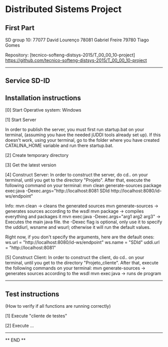 # Distributed Sistems Project #

## First Part ##

SD group 10:
77077 David Lourenço
78081 Gabriel Freire
79780 Tiago Gomes

Repository:
[tecnico-softeng-distsys-2015/T_00_00_10-project] https://github.com/tecnico-softeng-distsys-2015/T_00_00_10-project

--------------------------------------------------------------------------------------------------

## Service SD-ID

## Installation instructions

[0] Start Operative system: Windows

[1] Start Server

In order to publish the server, you must first run startup.bat on your terminal, (assuming you have the needed jUDDI tools already set up). If this doesn't work, using your terminal, go to the folder where you have created CATALINA_HOME variable and run there startup.bat. 

[2] Create temporary directory

[3] Get the latest version


[4] Construct Server:
In order to construct the server, do cd.. on your terminal, until you get to the directory "Projeto". After that, execute the following command on your terminal:
mvn clean generate-sources package exec:java -Dexec.args="http://localhost:8081 SDId http://localhost:8080/id-ws/endpoint"

Info: 
mvn clean -> cleans the generated sources
mvn generate-sources -> generates sources according to the wsdl
mvn package -> compiles everything and packages it
mvn exec:java -Dexec.args="arg1 arg2 arg3" -> Executes the main java file. the -Dexec flag is optional, only use it to specify the uddiurl, wsname and wsurl; otherwise it will run the default values.

Right now, if you don't specify the arguments, here are the default ones:
ws.url = "http://localhost:8080/id-ws/endpoint"
ws.name = "SDId"
uddi.url = "http://localhost:8081"
        
[5] Construct Client:
In order to construct the client, do cd.. on your terminal, until you get to the directory "Projeto_cliente". After that, execute the following commands on your terminal:
mvn generate-sources -> generates sources according to the wsdl
mvn exec:java -> runs de program

--------------------------------------------------------------------------------------------------

## Test instructions
(How to verify if all functions are running correctly)

[1] Execute "cliente de testes"

[2] Execute ...

--------------------------------------------------------------------------------------------------
** END **

